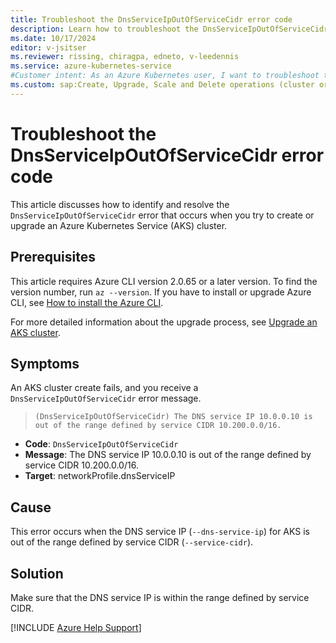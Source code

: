 ```yaml
---
title: Troubleshoot the DnsServiceIpOutOfServiceCidr error code
description: Learn how to troubleshoot the DnsServiceIpOutOfServiceCidr error when you try to create or upgrade an Azure Kubernetes Service (AKS) cluster.
ms.date: 10/17/2024
editor: v-jsitser
ms.reviewer: rissing, chiragpa, edneto, v-leedennis
ms.service: azure-kubernetes-service
#Customer intent: As an Azure Kubernetes user, I want to troubleshoot the InUseRouteTableCannotBeDeleted error code so that I can successfully delete an Azure Kubernetes Service (AKS) cluster.
ms.custom: sap:Create, Upgrade, Scale and Delete operations (cluster or nodepool)
---
```

# Troubleshoot the DnsServiceIpOutOfServiceCidr error code

This article discusses how to identify and resolve the `DnsServiceIpOutOfServiceCidr` error that occurs when you try to create or upgrade an Azure Kubernetes Service (AKS) cluster.

## Prerequisites

This article requires Azure CLI version 2.0.65 or a later version. To find the version number, run `az --version`. If you have to install or upgrade Azure CLI, see [How to install the Azure CLI](/cli/azure/install-azure-cli).

For more detailed information about the upgrade process, see [Upgrade an AKS cluster](/azure/aks/upgrade-cluster#upgrade-an-aks-cluster).

## Symptoms

An AKS cluster create fails, and you receive a `DnsServiceIpOutOfServiceCidr` error message.

>`(DnsServiceIpOutOfServiceCidr) The DNS service IP 10.0.0.10 is out of the range defined by service CIDR 10.200.0.0/16.`


- **Code**: `DnsServiceIpOutOfServiceCidr`
- **Message**: The DNS service IP 10.0.0.10 is out of the range defined by service CIDR 10.200.0.0/16.
- **Target**: networkProfile.dnsServiceIP

## Cause

This error occurs when the DNS service IP (`--dns-service-ip`) for AKS is out of the range defined by service CIDR (`--service-cidr`).

## Solution

Make sure that the DNS service IP is within the range defined by service CIDR.

[!INCLUDE [Azure Help Support](../../../includes/azure-help-support.md)]
